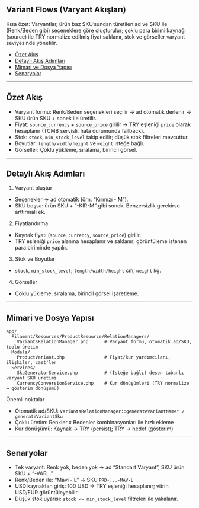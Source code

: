## Variant Flows (Varyant Akışları)

Kısa özet: Varyantlar, ürün baz SKU’sundan türetilen ad ve SKU ile (Renk/Beden gibi) seçeneklere göre oluşturulur; çoklu para birimi kaynağı (source) ile TRY normalize edilmiş fiyat saklanır, stok ve görseller varyant seviyesinde yönetilir.

- [Özet Akış](#özet-akış)
- [Detaylı Akış Adımları](#detaylı-akış-adımları)
- [Mimari ve Dosya Yapısı](#mimari-ve-dosya-yapısı)
- [Senaryolar](#senaryolar)

---

## Özet Akış

- Varyant formu: Renk/Beden seçenekleri seçilir → ad otomatik derlenir → SKU ürün SKU + sonek ile üretilir.
- Fiyat: `source_currency` + `source_price` girilir → TRY eşleniği `price` olarak hesaplanır (TCMB servisli, hata durumunda fallback).
- Stok: `stock`, `min_stock_level` takip edilir; düşük stok filtreleri mevcuttur.
- Boyutlar: `length/width/height` ve `weight` isteğe bağlı.
- Görseller: Çoklu yükleme, sıralama, birincil görsel.

---

## Detaylı Akış Adımları

1) Varyant oluştur
- Seçenekler → ad otomatik (örn. “Kırmızı - M”).
- SKU boşsa: ürün SKU + “-KIR-M” gibi sonek. Benzersizlik gerekirse arttırmalı ek.

2) Fiyatlandırma
- Kaynak fiyatı (`source_currency`, `source_price`) girilir.
- TRY eşleniği `price` alanına hesaplanır ve saklanır; görüntüleme istenen para biriminde yapılır.

3) Stok ve Boyutlar
- `stock`, `min_stock_level`; `length/width/height` cm, `weight` kg.

4) Görseller
- Çoklu yükleme, sıralama, birincil görsel işaretleme.

---

## Mimari ve Dosya Yapısı

```text
app/
  Filament/Resources/ProductResource/RelationManagers/
    VariantsRelationManager.php      # Varyant formu, otomatik ad/SKU, toplu üretim
  Models/
    ProductVariant.php               # Fiyat/kur yardımcıları, ilişkiler, cast'ler
  Services/
    SkuGeneratorService.php          # (İsteğe bağlı) desen tabanlı varyant SKU üretimi
    CurrencyConversionService.php    # Kur dönüşümleri (TRY normalize → gösterim dönüşümü)
```

Önemli noktalar
- Otomatik ad/SKU: `VariantsRelationManager::generateVariantName* / generateVariantSku`
- Çoklu üretim: Renkler x Bedenler kombinasyonları ile hızlı ekleme
- Kur dönüşümü: Kaynak → TRY (persist); TRY → hedef (gösterim)

---

## Senaryolar

- Tek varyant: Renk yok, beden yok → ad “Standart Varyant”, SKU ürün SKU + “-VAR…”
- Renk/Beden ile: “Mavi - L” → SKU `PRD-...-MAV-L`
- USD kaynaktan giriş: 100 USD → TRY eşleniği hesaplanır; vitrin USD/EUR görüntüleyebilir.
- Düşük stok uyarısı: `stock <= min_stock_level` filtreleri ile yakalanır.


